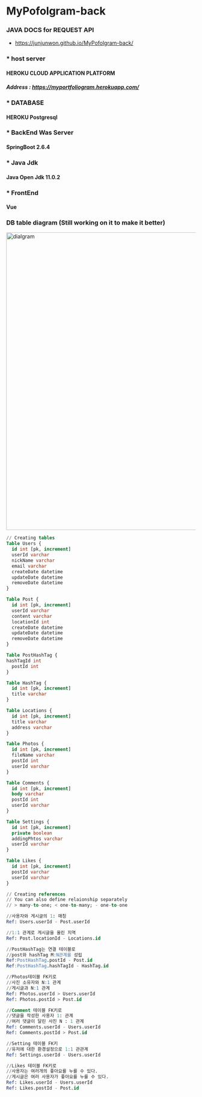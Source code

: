 # MyPofolgram-back

### JAVA DOCS for REQUEST API
- https://junjunwon.github.io/MyPofolgram-back/

### * host server
#### HEROKU CLOUD APPLICATION PLATFORM
##### Address : https://myportfoliogram.herokuapp.com/
### * DATABASE
#### HEROKU Postgresql
### * BackEnd Was Server
#### SpringBoot 2.6.4
### * Java Jdk 
#### Java Open Jdk 11.0.2
### * FrontEnd 
#### Vue
### DB table diagram (Still working on it to make it better)

<img width="789" alt="dialgram" src="https://user-images.githubusercontent.com/45681336/158583301-46dcbe66-3562-4925-812c-66f2de198dad.png">

```sql
// Creating tables
Table Users {
  id int [pk, increment]
  userId varchar
  nickName varchar
  email varchar
  createDate datetime
  updateDate datetime
  removeDate datetime
}

Table Post {
  id int [pk, increment]
  userId varchar
  content varchar
  locationId int
  createDate datetime
  updateDate datetime
  removeDate datetime
}

Table PostHashTag {
hashTagId int
  postId int
}

Table HashTag {
  id int [pk, increment]
  title varchar
}

Table Locations {
  id int [pk, increment]
  title varchar
  address varchar
}

Table Photos {
  id int [pk, increment]
  fileName varchar
  postId int
  userId varchar
}

Table Comments {
  id int [pk, increment]
  body varchar
  postId int
  userId varchar
}

Table Settings {
  id int [pk, increment]
  private boolean
  addingPhtos varchar
  userId varchar
}

Table Likes {
  id int [pk, increment]
  postId varchar
  userId varchar
}

// Creating references
// You can also define relaionship separately
// > many-to-one; < one-to-many; - one-to-one

//사용자와 게시글의 1: 매칭
Ref: Users.userId - Post.userId

//1:1 관계로 게시글을 올린 지역
Ref: Post.locationId - Locations.id

//PostHashTag는 연결 테이블로
//post와 hashTag M:N관계를 성립
Ref:PostHashTag.postId - Post.id
Ref:PostHashTag.hashTagId - HashTag.id

//Photos테이블 FK키로
//사진 소유자와 N:1 관계
//게시글과 N:1 관계
Ref: Photos.userId > Users.userId
Ref: Photos.postId > Post.id

//Comment 테이블 FK키로
//댓글을 작성한 사용자 1: 관계
//여러 댓글이 달린 사진 N : 1 관계
Ref: Comments.userId - Users.userId
Ref: Comments.postId > Post.id

//Setting 테이블 FK키
//유저에 대한 환경설정으로 1:1 관관계
Ref: Settings.userId - Users.userId

//Likes 테이블 FK키로 
//사용자는 여러개의 좋아요를 누를 수 있다.
//게시글은 여러 사용자가 좋아요를 누를 수 있다.
Ref: Likes.userId - Users.userId
Ref: Likes.postId - Post.id

```
